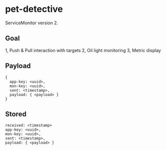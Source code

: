 # pet-detective
ServiceMonitor version 2.

## Goal
1, Push & Pull interaction with targets
2, Oil light monitoring
3, Metric display

## Payload

    {
      app-key: <uuid>,
      mon-key: <uuid>,
      sent: <timestamp>,
      payload: { <payload> }
    }

## Stored

    received: <timestamp>
    app-key: <uuid>,
    mon-key: <uuid>,
    sent: <timestamp>,
    payload: { <payload> }
